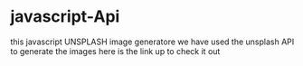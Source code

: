 # javascript-Api

this javascript UNSPLASH image generatore 
we have used the unsplash API to generate the images here is the link up to check it out 

